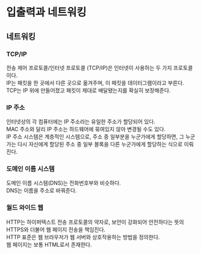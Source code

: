 # 입출력과 네트워킹

## 네트워킹

### TCP/IP

전송 제어 프로토콜/인터넷 프로토콜 (TCP/IP)은 인터넷이 사용하는 두 가지 프로토콜이다. <br>
IP는 패킷을 한 곳에서 다른 곳으로 옮겨주며, 이 패킷을 데이터그램이라고 부른다. <br>
TCP는 IP 위에 만들어졌고 패킷이 제대로 배달됐는지를 확실히 보장해준다.

### IP 주소

인터넷상의 각 컴퓨터에는 IP 주소라는 유일한 주소가 할당되어 있다. <br>
MAC 주소와 달리 IP 주소는 하드웨어에 묶여있지 않아 변경될 수도 있다. <br>
IP 주소 시스템은 계층적인 시스템으로, 주소 중 일부분을 누군가에게 할당하면, 그 누군가는 다시 자신에게 할당된 주소 중 일부 블록을 다른 누군가에게 할당하는 식으로 이뤄진다.

### 도메인 이름 시스템

도메인 이름 시스템(DNS)는 전화번호부와 비슷하다. <br>
DNS는 이름을 주소로 바꿔준다.

### 월드 와이드 웹

HTTP는 하이퍼텍스트 전송 프로토콜의 약자로, 보안이 강화되어 안전하다는 뜻의 HTTPS와 더불어 웹 페이지 전송을 책임진다. <br>
HTTP 표준은 웹 브라우저가 웹 서버와 상호작용하는 방법을 정의한다. <br>
웹 페이지는 보통 HTML로서 존재한다. 



